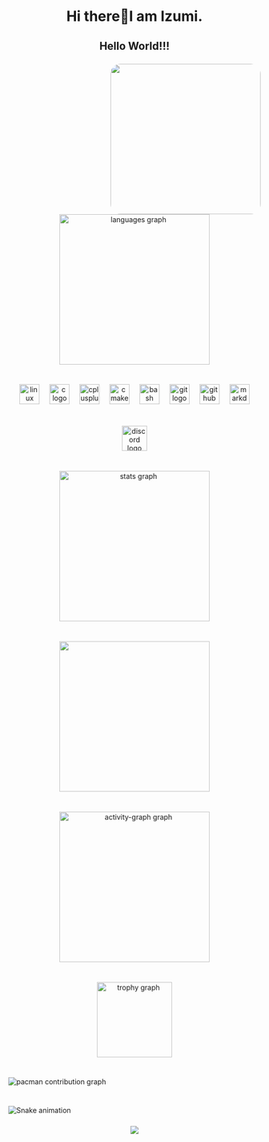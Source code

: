 <!--

### Hi there 👋

**its-19818942118/its-19818942118** is a ✨ _special_ ✨ repository because its `README.md` (this file) appears on your GitHub profile.

Here are some ideas to get you started:

- 🔭 I’m currently working on ...
- 🌱 I’m currently learning ...
- 👯 I’m looking to collaborate on ...
- 🤔 I’m looking for help with ...
- 💬 Ask me about ...
- 📫 How to reach me: ...
- 😄 Pronouns: ...
- ⚡ Fun fact: ...

Hi there ![](https://user-images.githubusercontent.com/18350557/176309783-0785949b-9127-417c-8b55-ab5a4333674e.gif)
My name is Izumi
=============================================================================================================================

A Newbie at the World of programming & a Linux enthusiasts
----------------------------------------------------------

A Newbie at programming. Learning new things and concepts as I go. Fell in love with Linux, can say that I am a proud Arch Linux. With the Hyprland WM. Have bit of experience In HTML, CSS, BASH. UI & UX Desiging with Usability, Interactivity & Accessibility In Mind. The idea of it, Beginner at Desiging. Not really special, but really good at configuration and customizations.

* 🌍  I'm based in Atheon,Arcadia
* 🧠  I'm learning JavaScript, Python, BASH, TypeScript, HTML, CSS.
* 🤝  I'm open to collaborating on Projects with UI & UX accessibility and interactivity in mind
* ⚡  I may look and work like professional, but I am not. I am Batman

<a href="https://www.github.com/Its-19818942118" target="_blank" rel="noreferrer"><img
src="https://img.shields.io/github/followers/Its-19818942118?logo=github&style=for-the-badge&color=6366f1&labelColor=0f172a" /></a>

### Skills


<p align="left">
<a href="https://www.gnu.org/software/bash/" target="_blank" rel="noreferrer"><img src="https://raw.githubusercontent.com/danielcranney/readme-generator/main/public/icons/skills/gnubash.svg" width="36" height="36" alt="GNU Bash" /></a><a href="https://code.visualstudio.com/" target="_blank" rel="noreferrer"><img src="https://raw.githubusercontent.com/danielcranney/readme-generator/main/public/icons/skills/visualstudiocode.svg" width="36" height="36" alt="VS Code" /></a><a href="https://neovim.io/" target="_blank" rel="noreferrer"><img src="https://raw.githubusercontent.com/danielcranney/readme-generator/main/public/icons/skills/neovim.svg" width="36" height="36" alt="Neovim" /></a><a href="https://developer.mozilla.org/en-US/docs/Glossary/HTML5" target="_blank" rel="noreferrer"><img src="https://raw.githubusercontent.com/danielcranney/readme-generator/main/public/icons/skills/html5-colored.svg" width="36" height="36" alt="HTML5" /></a><a href="https://nodejs.org/en/" target="_blank" rel="noreferrer"><img src="https://raw.githubusercontent.com/danielcranney/readme-generator/main/public/icons/skills/nodejs-colored.svg" width="36" height="36" alt="NodeJS" /></a>
</p>


### Socials

<p align="left"> <a href="https://discord.com/users/Its_19818942118" target="_blank" rel="noreferrer"> <picture> <source media="(prefers-color-scheme: dark)" srcset="https://raw.githubusercontent.com/danielcranney/readme-generator/main/public/icons/socials/discord-dark.svg" /> <source media="(prefers-color-scheme: light)" srcset="https://raw.githubusercontent.com/danielcranney/readme-generator/main/public/icons/socials/discord.svg" /> <img src="https://raw.githubusercontent.com/danielcranney/readme-generator/main/public/icons/socials/discord.svg" width="32" height="32" /> </picture> </a> <a href="https://www.github.com/Its-19818942118" target="_blank" rel="noreferrer"> <picture> <source media="(prefers-color-scheme: dark)" srcset="https://raw.githubusercontent.com/danielcranney/readme-generator/main/public/icons/socials/github-dark.svg" /> <source media="(prefers-color-scheme: light)" srcset="https://raw.githubusercontent.com/danielcranney/readme-generator/main/public/icons/socials/github.svg" /> <img src="https://raw.githubusercontent.com/danielcranney/readme-generator/main/public/icons/socials/github.svg" width="32" height="32" /> </picture> </a> <a href="http://www.instagram.com/its_19818942118" target="_blank" rel="noreferrer"> <picture> <source media="(prefers-color-scheme: dark)" srcset="https://raw.githubusercontent.com/danielcranney/readme-generator/main/public/icons/socials/instagram-dark.svg" /> <source media="(prefers-color-scheme: light)" srcset="https://raw.githubusercontent.com/danielcranney/readme-generator/main/public/icons/socials/instagram.svg" /> <img src="https://raw.githubusercontent.com/danielcranney/readme-generator/main/public/icons/socials/instagram.svg" width="32" height="32" /> </picture> </a> <a href="https://www.x.com/its19818942118" target="_blank" rel="noreferrer"> <picture> <source media="(prefers-color-scheme: dark)" srcset="https://raw.githubusercontent.com/danielcranney/readme-generator/main/public/icons/socials/twitter-dark.svg" /> <source media="(prefers-color-scheme: light)" srcset="https://raw.githubusercontent.com/danielcranney/readme-generator/main/public/icons/socials/twitter.svg" /> <img src="https://raw.githubusercontent.com/danielcranney/readme-generator/main/public/icons/socials/twitter.svg" width="32" height="32" /> </picture> </a></p>

### Badges

<b>My GitHub Stats</b>

<a href="http://www.github.com/Its-19818942118"><img src="https://github-readme-stats.vercel.app/api?username=Its-19818942118&show_icons=true&hide=&count_private=true&title_color=ec4899&text_color=ffffff&icon_color=6366f1&bg_color=0f172a&hide_border=true&show_icons=true" alt="Its-19818942118's GitHub stats" /></a>

<a href="http://www.github.com/Its-19818942118"><img src="https://github-readme-streak-stats.herokuapp.com/?user=Its-19818942118&stroke=ffffff&background=0f172a&ring=ec4899&fire=ec4899&currStreakNum=ffffff&currStreakLabel=ec4899&sideNums=ffffff&sideLabels=ffffff&dates=ffffff&hide_border=true" /></a>

<a href="http://www.github.com/Its-19818942118"><img src="https://github-readme-activity-graph.cyclic.app/graph?username=Its-19818942118&bg_color=0f172a&color=ffffff&line=6366f1&point=ffffff&area_color=0f172a&area=true&hide_border=true&custom_title=GitHub%20Commits%20Graph" alt="GitHub Commits Graph" /></a>

<a href="https://github.com/Its-19818942118" align="left"><img src="https://github-readme-stats.vercel.app/api/top-langs/?username=Its-19818942118&langs_count=10&title_color=ec4899&text_color=ffffff&icon_color=6366f1&bg_color=0f172a&hide_border=true&locale=en&custom_title=Top%20%Languages" alt="Top Languages" /></a>

<b>Top Repositories</b>

<div width="100%" align="center"><a href="https://github.com/Its-19818942118/N/A" align="left"><img align="left" width="45%" src="https://github-readme-stats.vercel.app/api/pin/?username=Its-19818942118&repo=N/A&title_color=ec4899&text_color=ffffff&icon_color=6366f1&bg_color=0f172a&hide_border=true&locale=en" /></a></div><br /><br /><br /><br /><br /><br /><br />
-->
<!--
# 💫 About Me:
A Newbie at programming. Learning new things and concepts as I go. Fell in love with Linux, can say that I am a proud Arch Linux. With the Hyprland WM. Have bit of experience In HTML, CSS, BASH. UI & UX Desiging with Usability, Interactivity & Accessibility In Mind. The idea of it, Beginner at Desiging. Not really special, but really good at configuration and customizations.<br><br>


# 💻 Tech Stack:
![HTML5](https://img.shields.io/badge/html5-%23E34F26.svg?style=for-the-badge&logo=html5&logoColor=white) ![CSS3](https://img.shields.io/badge/css3-%231572B6.svg?style=for-the-badge&logo=css3&logoColor=white) ![Markdown](https://img.shields.io/badge/markdown-%23000000.svg?style=for-the-badge&logo=markdown&logoColor=white) ![Windows Terminal](https://img.shields.io/badge/Windows%20Terminal-%234D4D4D.svg?style=for-the-badge&logo=windows-terminal&logoColor=white) ![Shell Script](https://img.shields.io/badge/shell_script-%23121011.svg?style=for-the-badge&logo=gnu-bash&logoColor=white) ![JavaScript](https://img.shields.io/badge/javascript-%23323330.svg?style=for-the-badge&logo=javascript&logoColor=%23F7DF1E)
# 📊 GitHub Stats:
![](https://github-readme-stats.vercel.app/api?username=its-19818942118&theme=dark&hide_border=false&include_all_commits=true&count_private=true)<br/>
![](https://github-readme-streak-stats.herokuapp.com/?user=its-19818942118&theme=dark&hide_border=false)<br/>
![](https://github-readme-stats.vercel.app/api/top-langs/?username=its-19818942118&theme=dark&hide_border=false&include_all_commits=true&count_private=true&layout=compact)

### 🔝 Top Contributed Repo
![](https://github-contributor-stats.vercel.app/api?username=its-19818942118&limit=5&theme=dark&combine_all_yearly_contributions=true)

---
[![](https://visitcount.itsvg.in/api?id=its-19818942118&icon=0&color=0)](https://visitcount.itsvg.in)
-->
<!-- Proudly created with GPRM ( https://gprm.itsvg.in ) -->

<h1 align="center">Hi there👋I am Izumi.</h1>

###

<h2 align="center">Hello World!!!</h2>

###

<img align="right" height="300" src="https://avatars.githubusercontent.com/u/87006850" style="border-radius: 20px;" />

###

<div align="center">
  <img src="https://github-readme-stats.vercel.app/api/top-langs?username=its-19818942118&locale=en&hide_title=false&layout=compact&card_width=320&langs_count=15&theme=dracula&hide_border=true&order=2" height="300" alt="languages graph"  />
</div>

###

<br clear="both">

<div align="center">
  <img src="https://cdn.jsdelivr.net/gh/devicons/devicon/icons/linux/linux-original.svg" height="40" alt="linux logo"  />
  <img width="12" />
  <img src="https://cdn.jsdelivr.net/gh/devicons/devicon/icons/c/c-original.svg" height="40" alt="c logo"  />
  <img width="12" />
  <img src="https://cdn.jsdelivr.net/gh/devicons/devicon/icons/cplusplus/cplusplus-original.svg" height="40" alt="cplusplus logo"  />
  <img width="12" />
  <img src="https://cdn.jsdelivr.net/gh/devicons/devicon/icons/cmake/cmake-original.svg" height="40" alt="cmake logo"  />
  <img width="12" />
  <img src="https://cdn.simpleicons.org/gnubash/4EAA25" height="40" alt="bash logo"  />
  <img width="12" />
  <img src="https://cdn.jsdelivr.net/gh/devicons/devicon/icons/git/git-original.svg" height="40" alt="git logo"  />
  <img width="12" />
  <img src="https://img.shields.io/badge/GitHub-181717?logo=github&logoColor=white&style=for-the-badge" height="40" alt="github logo"  />
  <img width="12" />
  <img src="https://img.shields.io/badge/Markdown-000000?logo=markdown&logoColor=white&style=for-the-badge" height="40" alt="markdown logo"  />
</div>

###

<br clear="both">

<div align="center">
  <a href="https://discordapp.com/users/898443765667209236" target="_blank">
    <img src="https://img.shields.io/static/v1?message=Discord&logo=discord&label=its-19818942118&color=7289DA&logoColor=white&labelColor=&style=for-the-badge" height="50" alt="discord logo"  />
  </a>
</div>

###

<br clear="both">

<div align="center">
  <img src="https://github-readme-stats.vercel.app/api?username=its-19818942118&hide_title=false&hide_rank=false&show_icons=true&include_all_commits=true&count_private=true&disable_animations=false&theme=dracula&locale=en&hide_border=true&order=1" height="300" alt="stats graph"  />
</div>

###

<br clear="both">

<div align="center">
  <img src="https://nirzak-streak-stats.vercel.app/?user=its-19818942118&theme=dark&hide_border=false" height="300" alt=""  />
</div>

###

<br clear="both">

<div align="center">
  <img src="https://github-readme-activity-graph.vercel.app/graph?username=its-19818942118&radius=20&theme=redical&area=true&order=5&hide_border=true" height="300" alt="activity-graph graph"  />
</div>

###

<br clear="both">

<div align="center">
  <img src="https://github-profile-trophy.vercel.app?username=its-19818942118&theme=dracula&column=-1&row=1&margin-w=10&margin-h=10&no-bg=true&no-frame=false&order=4" height="150" alt="trophy graph"  />
</div>

###

<br clear="both">

<picture>
  <source media="(prefers-color-scheme: dark)" srcset="https://raw.githubusercontent.com/its-19818942118/its-19818942118/output/pacman-contribution-graph-dark.svg">
  <source media="(prefers-color-scheme: light)" srcset="https://raw.githubusercontent.com/its-19818942118/its-19818942118/output/pacman-contribution-graph.svg">
  <img alt="pacman contribution graph" src="https://raw.githubusercontent.com/its-19818942118/its-19818942118/output/pacman-contribution-graph.svg">
</picture>

###

<br clear="both">

<img src="https://raw.githubusercontent.com/its-19818942118/its-19818942118/output/snake.svg" alt="Snake animation" />

###

<div align="center">
  <img src="https://profile-counter.glitch.me/its-19818942118/count.svg?"  />
</div>

###
